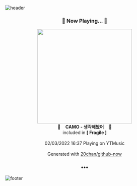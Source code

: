 ![header](https://capsule-render.vercel.app/api?type=wave&height=170&section=header&text=Hi.%20I'm%20SHIFT&fontColor=090707&fontAlignX=45&fontAlignY=65&fontSize=100)

<h3 align="center">🎵 Now Playing... 🎵</h3>
<p align="center">
  <a href="https://music.youtube.com/watch?v=W3CaYtPj2Us">
    <img width="300" src="https://lh3.googleusercontent.com/pC_9-quQA9xVrK_cndiZ3cA_J9p8jF0-QZ8BZDWXc3OZtX0mEbSaxwPMnsOQKd47xyGA-6-WkAfnGwxk">
  </a>
  <br>
  🎵&nbsp&nbsp&nbsp <b>CAMO - 생각해봤어</b> &nbsp&nbsp&nbsp🎵
  <br>
  included in <b>[ Fragile ]</b>
  
  <br />
  <br />
  02/03/2022 16:37 Playing on YTMusic
  <br />
  <br />
  Generated with <a href="https://github.com/20chan/github-now">20chan/github-now</a>
</p>

<h3 align="center">•••</h3>

![footer](https://capsule-render.vercel.app/api?type=wave&height=150&section=footer)
